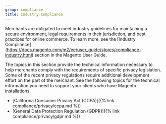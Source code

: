 ```yaml
---
group: compliance
title: Industry Compliance
---
```


Merchants are obligated to meet industry guidelines for maintaining a secure environment, legal requirements in their jurisdiction, and best practices for online commerce. To learn more, see the [Industry Compliance]{https://docs.magento.com/m2/ee/user_guide/stores/compliance-industry.html) section in the Magento User Guide.

The topics in this section provide the technical information necessary to help merchants comply with the requirements of specific privacy legislation. Some of the recent privacy regulations require additional development effort on the part of the merchant. See the following topics for the technical information you need to support your clients who have Magento installations.

- [California Consumer Privacy Act (CCPA)]({% link compliance/privacy/ccpa.md %})
- [General Data Protection Regulation (GDPR)]({% link compliance/privacy/gdpr.md %})

